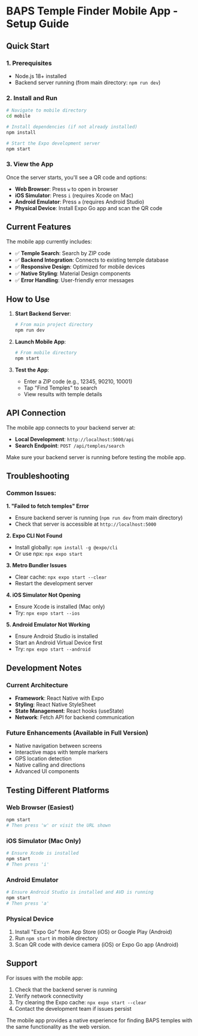 # BAPS Temple Finder Mobile App - Setup Guide

## Quick Start

### 1. Prerequisites
- Node.js 18+ installed
- Backend server running (from main directory: `npm run dev`)

### 2. Install and Run
```bash
# Navigate to mobile directory
cd mobile

# Install dependencies (if not already installed)
npm install

# Start the Expo development server
npm start
```

### 3. View the App
Once the server starts, you'll see a QR code and options:
- **Web Browser**: Press `w` to open in browser
- **iOS Simulator**: Press `i` (requires Xcode on Mac)
- **Android Emulator**: Press `a` (requires Android Studio)
- **Physical Device**: Install Expo Go app and scan the QR code

## Current Features

The mobile app currently includes:
- ✅ **Temple Search**: Search by ZIP code
- ✅ **Backend Integration**: Connects to existing temple database
- ✅ **Responsive Design**: Optimized for mobile devices
- ✅ **Native Styling**: Material Design components
- ✅ **Error Handling**: User-friendly error messages

## How to Use

1. **Start Backend Server**:
   ```bash
   # From main project directory
   npm run dev
   ```

2. **Launch Mobile App**:
   ```bash
   # From mobile directory
   npm start
   ```

3. **Test the App**:
   - Enter a ZIP code (e.g., 12345, 90210, 10001)
   - Tap "Find Temples" to search
   - View results with temple details

## API Connection

The mobile app connects to your backend server at:
- **Local Development**: `http://localhost:5000/api`
- **Search Endpoint**: `POST /api/temples/search`

Make sure your backend server is running before testing the mobile app.

## Troubleshooting

### Common Issues:

**1. "Failed to fetch temples" Error**
- Ensure backend server is running (`npm run dev` from main directory)
- Check that server is accessible at `http://localhost:5000`

**2. Expo CLI Not Found**
- Install globally: `npm install -g @expo/cli`
- Or use npx: `npx expo start`

**3. Metro Bundler Issues**
- Clear cache: `npx expo start --clear`
- Restart the development server

**4. iOS Simulator Not Opening**
- Ensure Xcode is installed (Mac only)
- Try: `npx expo start --ios`

**5. Android Emulator Not Working**
- Ensure Android Studio is installed
- Start an Android Virtual Device first
- Try: `npx expo start --android`

## Development Notes

### Current Architecture
- **Framework**: React Native with Expo
- **Styling**: React Native StyleSheet
- **State Management**: React hooks (useState)
- **Network**: Fetch API for backend communication

### Future Enhancements (Available in Full Version)
- Native navigation between screens
- Interactive maps with temple markers
- GPS location detection
- Native calling and directions
- Advanced UI components

## Testing Different Platforms

### Web Browser (Easiest)
```bash
npm start
# Then press 'w' or visit the URL shown
```

### iOS Simulator (Mac Only)
```bash
# Ensure Xcode is installed
npm start
# Then press 'i'
```

### Android Emulator
```bash
# Ensure Android Studio is installed and AVD is running
npm start
# Then press 'a'
```

### Physical Device
1. Install "Expo Go" from App Store (iOS) or Google Play (Android)
2. Run `npm start` in mobile directory
3. Scan QR code with device camera (iOS) or Expo Go app (Android)

## Support

For issues with the mobile app:
1. Check that the backend server is running
2. Verify network connectivity
3. Try clearing the Expo cache: `npx expo start --clear`
4. Contact the development team if issues persist

The mobile app provides a native experience for finding BAPS temples with the same functionality as the web version.